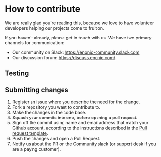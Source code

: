 # How to contribute
We are really glad you're reading this, because we love to have volunteer developers helping our projects come to fruition.

If you haven't already, please get in touch with us.  We have two primary channels for communication:
* Our community on Slack: https://enonic-community.slack.com
* Our discussion forum: https://discuss.enonic.com/

## Testing

## Submitting changes

1. Register an issue where you describe the need for the change.
2. Fork a repository you want to contribute to.
3. Make the changes in the code base.
4. Squash your commits into one, before opening a pull request.
5. Sign off the commit using name and email address that match your Github account, according to the instructions described in the [Pull request template](./pull_request_template.md).
6. Push the changes and open a Pull Request.
7. Notify us about the PR on the Community slack (or support desk if you are a paying customer).

